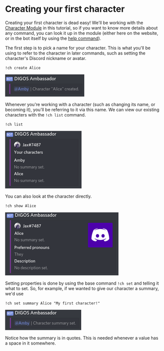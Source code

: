 Creating your first character
=============================

Creating your first character is dead easy! We'll be working with the [Character Module](../../modules/character.md) in
this tutorial, so if you want to know more details about any command, you can look it up in the module (either here on
the website, or in the bot itself by using the [help command](../help/usage.md)).

The first step is to pick a name for your character. This is what you'll be using to refer to the character in later
commands, such as setting the character's Discord nickname or avatar.

```
!ch create Alice
```

![Successfully created character](images/character-created.png)

Whenever you're working with a character (such as changing its name, or becoming it), you'll be referring to it via this 
name. We can view our existing characters with the `!ch list` command.

```
!ch list
```

![](images/list-1.png)

You can also look at the character directly.

```
!ch show Alice
```

![](images/show-1.png)

Setting properties is done by using the base command `!ch set` and telling it what to set. So, for example, if we wanted
to give our character a summary, we'd use

```
!ch set summary Alice "My first character!"
```

![](images/summary-set.png)

Notice how the summary is in quotes. This is needed whenever a value has a space in it somewhere.
